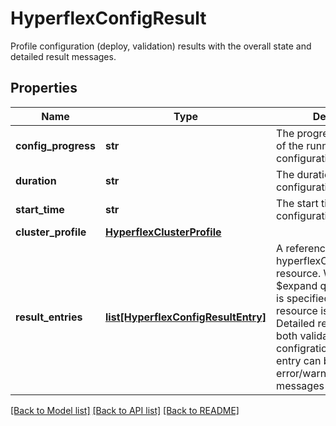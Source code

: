 # HyperflexConfigResult

Profile configuration (deploy, validation) results with the overall state and detailed result messages. 
## Properties
Name | Type | Description | Notes
------------ | ------------- | ------------- | -------------
**config_progress** | **str** | The progress percentage of the running configuration or workflow.   | [optional] 
**duration** | **str** | The duration of the running configuration or workflow.   | [optional] 
**start_time** | **str** | The start time of the configuration or workflow.    | [optional] 
**cluster_profile** | [**HyperflexClusterProfile**](.md) |  | [optional] 
**result_entries** | [**list[HyperflexConfigResultEntry]**](HyperflexConfigResultEntry.md) | A reference to a hyperflexConfigResultEntry resource. When the $expand query parameter is specified, the referenced resource is returned inline. Detailed result entries for both validation &amp; configration. Each result entry can be error/warning/info messages and the context.  | [optional] 

[[Back to Model list]](../README.md#documentation-for-models) [[Back to API list]](../README.md#documentation-for-api-endpoints) [[Back to README]](../README.md)


